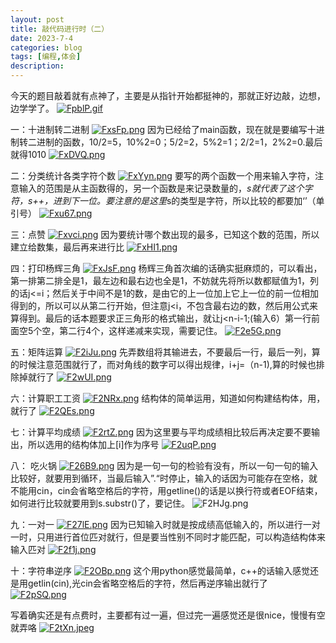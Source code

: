 ```yaml
---
layout: post
title: 敲代码进行时（二）
date: 2023-7-4
categories: blog
tags: [编程,体会]
description: 
---
```

今天的题目敲着就有点神了，主要是从指针开始都挺神的，那就正好边敲，边想，边学学了。
[![FpblP.gif](https://imglink.win/image/2023/07/04/FpblP.gif)](https://imglink.org/image/FpblP)

一：十进制转二进制
[![FxsFp.png](https://imglink.win/image/2023/07/04/FxsFp.png)](https://imglink.org/image/FxsFp)
因为已经给了main函数，现在就是要编写十进制转二进制的函数，10/2=5，10%2=0；5/2=2，5%2=1；2/2=1，2%2=0.最后就得1010
[![FxDVQ.png](https://imglink.win/image/2023/07/04/FxDVQ.png)](https://imglink.org/image/FxDVQ)

二：分类统计各类字符个数
[![FxYyn.png](https://imglink.win/image/2023/07/04/FxYyn.png)](https://imglink.org/image/FxYyn)
要写的两个函数一个用来输入字符，注意输入的范围是从主函数得的，另一个函数是来记录数量的，*s就代表了这个字符，s++，进到下一位。要注意的是这里*s的类型是字符，所以比较的都要加‘’（单引号）
[![Fxu67.png](https://imglink.win/image/2023/07/04/Fxu67.png)](https://imglink.org/image/Fxu67)

三：点赞
[![Fxvci.png](https://imglink.win/image/2023/07/04/Fxvci.png)](https://imglink.org/image/Fxvci)
因为要统计哪个数出现的最多，已知这个数的范围，所以建立给数集，最后再来进行比
[![FxHI1.png](https://imglink.win/image/2023/07/04/FxHI1.png)](https://imglink.org/image/FxHI1)

四：打印杨辉三角
[![FxJsF.png](https://imglink.win/image/2023/07/04/FxJsF.png)](https://imglink.org/image/FxJsF)
杨辉三角首次编的话确实挺麻烦的，可以看出，第一排第二排全是1，最左边和最右边也全是1，不妨就先将所以数都赋值为1，列的话j<=i；然后关于中间不是1的数，是由它的上一位加上它上一位的前一位相加得到的，所以可以从第二行开始，但注意j<i，不包含最右边的数，然后用公式来算得到。最后的话本题要求正三角形的格式输出，就让j<n-i-1;(输入6）第一行前面空5个空，第二行4个，这样递减来实现，需要记住。
[![F2e5G.png](https://imglink.win/image/2023/07/05/F2e5G.png)](https://imglink.org/image/F2e5G)

五：矩阵运算
[![F2iJu.png](https://imglink.win/image/2023/07/05/F2iJu.png)](https://imglink.org/image/F2iJu)
先弄数组将其输进去，不要最后一行，最后一列，算的时候注意范围就行了，而对角线的数字可以得出规律，i+j=（n-1),算的时候也排除掉就行了
[![F2wUI.png](https://imglink.win/image/2023/07/05/F2wUI.png)](https://imglink.org/image/F2wUI)

六：计算职工工资
[![F2NRx.png](https://imglink.win/image/2023/07/05/F2NRx.png)](https://imglink.org/image/F2NRx)
结构体的简单运用，知道如何构建结构体，用，就行了
[![F2QEs.png](https://imglink.win/image/2023/07/05/F2QEs.png)](https://imglink.org/image/F2QEs)

七：计算平均成绩
[![F2rtZ.png](https://imglink.win/image/2023/07/05/F2rtZ.png)](https://imglink.org/image/F2rtZ)
因为这里要与平均成绩相比较后再决定要不要输出，所以选用的结构体加上[i]作为序号
[![F2uqP.png](https://imglink.win/image/2023/07/05/F2uqP.png)](https://imglink.org/image/F2uqP)

八： 吃火锅
[![F26B9.png](https://imglink.win/image/2023/07/05/F26B9.png)](https://imglink.org/image/F26B9)
因为是一句一句的检验有没有，所以一句一句的输入比较好，就要用到循环，当最后输入”.“时停止，输入的话因为可能存在空格，就不能用cin，cin会省略空格后的字符，用getline()的话是以换行符或者EOF结束，如何进行比较就要用到s.substr()了，要记住。
![F2HJg.png](https://imglink.win/image/2023/07/05/F2HJg.png)


九：一对一
[![F27lE.png](https://imglink.win/image/2023/07/06/F27lE.png)](https://imglink.org/image/F27lE)
因为已知输入时就是按成绩高低输入的，所以进行一对一时，只用进行首位匹对就行，但是要当性别不同时才能匹配，可以构造结构体来输入匹对
[![F2f1j.png](https://imglink.win/image/2023/07/06/F2f1j.png)](https://imglink.org/image/F2f1j)

十：字符串逆序
[![F2OBp.png](https://imglink.win/image/2023/07/06/F2OBp.png)](https://imglink.org/image/F2OBp)
这个用python感觉最简单，c++的话输入感觉还是用getlin(cin),光cin会省略空格后的字符，然后再逆序输出就行了
[![F2pSQ.png](https://imglink.win/image/2023/07/06/F2pSQ.png)](https://imglink.org/image/F2pSQ)

写着确实还是有点费时，主要都有过一遍，但过完一遍感觉还是很nice，慢慢有空就弄咯
[![F2tXn.jpeg](https://imglink.win/image/2023/07/06/F2tXn.jpeg)](https://imglink.org/image/F2tXn)